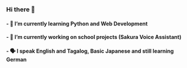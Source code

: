 ### Hi there 👋
#### - 🌱 I’m currently learning Python and Web Development
#### - 🔭 I’m currently working on school projects (Sakura Voice Assistant)
#### - 🗣️ I speak English and Tagalog, Basic Japanese and still learning German

<!--
**mpbstrd/mpbstrd** is a ✨ _special_ ✨ repository because its `README.md` (this file) appears on your GitHub profile.

Here are some ideas to get you started:

- 👯 I’m looking to collaborate on ...
- 🤔 I’m looking for help with ...
- 💬 Ask me about ...
- 📫 How to reach me: ...
- 😄 Pronouns: ...
- ⚡ Fun fact: ...
-->
